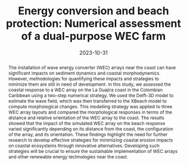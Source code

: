 ---
# Documentation: https://wowchemy.com/docs/managing-content/

title: 'Energy conversion and beach protection: Numerical assessment of a dual-purpose WEC farm'
subtitle: ''
summary: ''
authors:
- Y. Berrio
- G. Rivillas-Ospina
- G. Ruiz-Martínez
- A. Arango-Manrique
- Constanza Ricaurte
- E. Mendoza
- R. Silva
- D. Casas
- M. Bolívar
- K. Díaz
tags:
- XBeach
- Delft-3D
- Nearshore
- Wave dynamics
- WEC array
categories: []
date: '2023-10-31'
featured: false
draft: false

# Featured image
# To use, add an image named `featured.jpg/png` to your page's folder.
# Focal points: Smart, Center, TopLeft, Top, TopRight, Left, Right, BottomLeft, Bottom, BottomRight.
image:
  caption: ''
  focal_point: ''
  preview_only: false

# Projects (optional).
#   Associate this post with one or more of your projects.
#   Simply enter your project's folder or file name without extension.
#   E.g. `projects = ["internal-project"]` references `content/project/deep-learning/index.md`.
#   Otherwise, set `projects = []`.
projects: []
publication_types:
- '2'
abstract: 'The installation of wave energy converter (WEC) arrays near the coast can have
  significant impacts on sediment dynamics and coastal morphodynamics. However, methodologies
  for quantifying these impacts and strategies to minimize them are still in need of development.
  In this study, we assessed the coastal response to a WEC array on the La Guajira coast in the
  Colombian Caribbean using a two-step numerical strategy. We used the Delft-3D model to estimate
  the wave field, which was then transferred to the XBeach model to compute morphological changes.
  This modelling strategy was applied to three WEC array layouts and compared the morphological
  responses in terms of the distance and relative orientation of the WEC array to the coast. The
  results showed that the impact of the simulated WEC array on the beach response varied
  significantly depending on its distance from the coast, the configuration of the array, and
  its orientation. These findings highlight the need for further research to develop effective
  strategies for minimizing coastal erosion impacts on coastal ecosystems through innovative
  alternatives. Developing such strategies will be crucial to ensure the sustainable implementation
  of WEC arrays and other renewable energy technologies near the coast.'
publication: '*Renewable Energy*'
doi: https://doi.org/10.1016/j.renene.2023.119555
links:
- name: URL
  url: https://www.sciencedirect.com/science/article/pii/S0960148123014702
---
